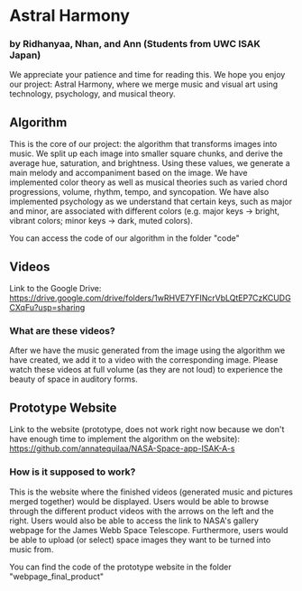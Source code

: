 # Astral Harmony
### by Ridhanyaa, Nhan, and Ann (Students from UWC ISAK Japan)

We appreciate your patience and time for reading this. We hope you enjoy our project: Astral Harmony, where we merge music and visual art using technology, psychology, and musical theory. 

## Algorithm
This is the core of our project: the algorithm that transforms images into music. We split up each image into smaller square chunks, and derive the average hue, saturation, and brightness. Using these values, we generate a main melody and accompaniment based on the image. We have implemented color theory as well as musical theories such as varied chord progressions, volume, rhythm, tempo, and syncopation. We have also implemented psychology as we understand that certain keys, such as major and minor, are associated with different colors (e.g. major keys -> bright, vibrant colors; minor keys -> dark, muted colors). 

You can access the code of our algorithm in the folder "code"

## Videos
Link to the Google Drive: https://drive.google.com/drive/folders/1wRHVE7YFINcrVbLQtEP7CzKCUDGCXqFu?usp=sharing

### What are these videos?
After we have the music generated from the image using the algorithm we have created, we add it to a video with the corresponding image. Please watch these videos at full volume (as they are not loud) to experience the beauty of space in auditory forms. 

## Prototype Website
Link to the website (prototype, does not work right now because we don't have enough time to implement the algorithm on the website):
https://github.com/annatequilaa/NASA-Space-app-ISAK-A-s

### How is it supposed to work?
This is the website where the finished videos (generated music and pictures merged together) would be displayed. Users would be able to browse through the different product videos with the arrows on the left and the right. Users would also be able to access the link to NASA's gallery webpage for the James Webb Space Telescope. Furthermore, users would be able to upload (or select) space images they want to be turned into music from. 

You can find the code of the prototype website in the folder "webpage_final_product"






